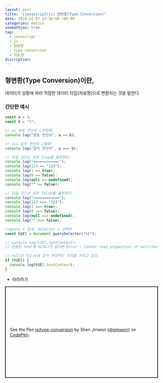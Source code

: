 ```yaml
---
layout: post
title: "(javascript/js) 형변환(Type Conversion)"
date: 2024-12-07 15:26:00 +09:00
categories: notice
usemathjax: true
tag:
  - javascript
  - js
  - 형변환
  - type conversion
  - 자료형
discription:
---
```


## 형변환(Type Conversion)이란,

데이터가 상황에 따라 적절한 데이터 타입(자료형)으로 변환되는 것을 말한다.

### 간단한 예시

```js
const a = 1;
const b = "1";

// == 동등 연산자 (부정확)
console.log("동등 연산자", a == b);

// === 일치 연산자 (정확)
console.log("일치 연산자", a === b);

// 다음 코드는 모두 true를 출력한다.
console.log("============");
console.log(123 == "123");
console.log(1 == true);
console.log(0 == false);
console.log(null == undefined);
console.log("" == false);

// 다음 코드는 모두 false를 출력한다.
console.log("============");
console.log(123 === "123");
console.log(1 === true);
console.log(0 === false);
console.log(null === undefined);
console.log("" === false);

//query = 검색, Selector = 선택자
const h1El = document.querySelector("h1");

// console.log(h1El.textContent);
// 연결된 html에 h1태그가 없다면 Error : Cannot read properties of null(textContent)

// null은 false와 같이 부정적인 의미를 가지고 있다.
if (h1El) {
  console.log(h1El.textContent);
}
```

- 따라하기

<p class="codepen" data-height="300" data-default-tab="js,result" data-slug-hash="RNbaGRX" data-pen-title="js/type-conversion" data-user="sjinwon" style="height: 300px; box-sizing: border-box; display: flex; align-items: center; justify-content: center; border: 2px solid; margin: 1em 0; padding: 1em;">
  <span>See the Pen <a href="https://codepen.io/sjinwon/pen/RNbaGRX">
  js/type-conversion</a> by Shen Jinwon (<a href="https://codepen.io/sjinwon">@sjinwon</a>)
  on <a href="https://codepen.io">CodePen</a>.</span>
</p>
<script async src="https://cpwebassets.codepen.io/assets/embed/ei.js"></script>
